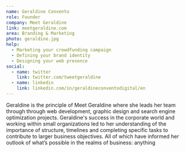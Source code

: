 ```yaml
---
name: Geraldine Convento
role: Founder
company: Meet Geraldine
link: meetgeraldine.com
area: Branding & Marketing
photo: geraldine.jpg
help:
  - Marketing your crowdfunding campaign
  - Defining your brand identity
  - Designing your web presence
social:
  - name: twitter
    link: twitter.com/tweetgeraldine
  - name: linkedin
    link: linkedin.com/in/geraldineconventodigital/en
---
```

Geraldine is the principle of Meet Geraldine where she leads her team through through web development, graphic design and search engine optimization projects. Geraldine's success in the corporate world and working within small organizations led to her understanding of the importance of structure, timelines and completing specific tasks to contribute to larger business objectives. All of which have informed her outlook of what’s possible in the realms of business: anything
